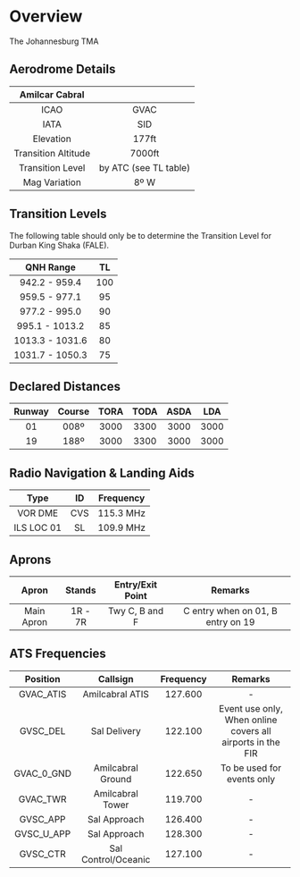 # Overview

The Johannesburg TMA 
## Aerodrome Details

|  Amilcar Cabral    |                           |
| :---------: | :----------------------------------: |
| ICAO | GVAC |
| IATA | SID |
| Elevation | 177ft |
| Transition Altitude | 7000ft |
| Transition Level | by ATC (see TL table) |
| Mag Variation | 8º W |

## Transition Levels

The following table should only be to determine the Transition Level for Durban King Shaka (FALE).

| QNH Range | TL |
| :---------: | :---------: |
| 942.2 - 959.4 | 100 |
| 959.5 - 977.1 | 95 |
| 977.2 - 995.0 | 90 |
| 995.1 - 1013.2 | 85 | 
| 1013.3 - 1031.6 | 80 |
| 1031.7 - 1050.3 | 75 |

## Declared Distances

| Runway | Course | TORA | TODA | ASDA | LDA | 
| :---------: | :---------: | :---------: | :---------: | :---------: | :---------: | 
| 01    | 008º    | 3000     | 3300     | 3000     | 3000    | 
| 19    | 188º    | 3000     | 3300     | 3000     | 3000    |  

## Radio Navigation & Landing Aids

| Type | ID | Frequency | 
| :---------: | :---------: | :---------: |
| VOR DME | CVS | 115.3 MHz |
| ILS LOC 01 | SL | 109.9 MHz |

## Aprons 

| Apron | Stands | Entry/Exit Point | Remarks |
| :---------: | :---------: | :---------: | :---------: |
| Main Apron | 1R - 7R | Twy C, B and F | C entry when on 01, B entry on 19 |

## ATS Frequencies


| Position    | Callsign              | Frequency | Remarks             |
| :---------: | :---------: | :---------: | :---------: |
| GVAC_ATIS   | Amilcabral ATIS     | 127.600   | -                   |
| GVSC_DEL   | Sal Delivery     | 122.100   | Event use only, When online covers all airports in the FIR                   |
| GVAC_0_GND    | Amilcabral Ground       | 122.650   | To be used for events only                   |
| GVAC_TWR    | Amilcabral Tower    | 119.700   | -                   |
| GVSC_APP    | Sal Approach | 126.400   | -                   |
| GVSC_U_APP    | Sal Approach    | 128.300   | - |                |
| GVSC_CTR    | Sal Control/Oceanic     | 127.100   | - |                |
